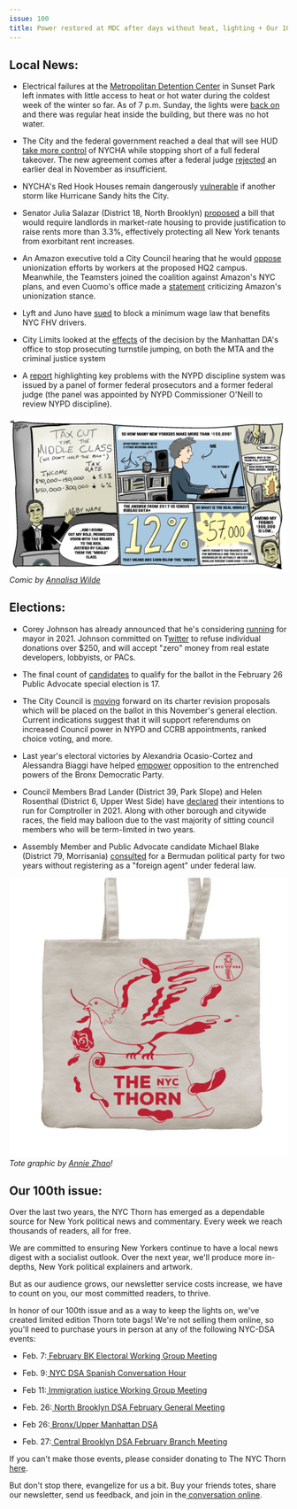 ```yaml
---
issue: 100
title: Power restored at MDC after days without heat, lighting + Our 100th Issue!
---
```


## Local News:

-   Electrical failures at the [Metropolitan Detention Center](https://www.nytimes.com/2019/02/02/nyregion/brooklyn-federal-jail-heat.html) in Sunset Park left inmates with little access to heat or hot water during the coldest week of the winter so far. As of 7 p.m. Sunday, the lights were [back on](https://www.ny1.com/nyc/all-boroughs/criminal-justice/2019/02/04/power-restored-to-metropolitan-detention-center-in-brooklyn) and there was regular heat inside the building, but there was no hot water.

-   The City and the federal government reached a deal that will see HUD [take more control](https://www.nytimes.com/2019/01/31/nyregion/hud-nycha-deal.html?mc_cid=1b2bbea719&mc_eid=c6cb0a150f) of NYCHA while stopping short of a full federal takeover. The new agreement comes after a federal judge [rejected](https://www.nytimes.com/2018/11/14/nyregion/nycha-settlement-court-ruling.html?module=inline&mc_cid=1b2bbea719&mc_eid=c6cb0a150f) an earlier deal in November as insufficient.

-   NYCHA's Red Hook Houses remain dangerously [vulnerable](https://www.thenation.com/article/new-york-climate-change-public-housing/) if another storm like Hurricane Sandy hits the City.

-   Senator Julia Salazar (District 18, North Brooklyn) [proposed](https://therealdeal.com/2019/01/30/sen-julia-salazars-new-eviction-bill-is-the-first-step-toward-universal-rent-control/) a bill that would require landlords in market-rate housing to provide justification to raise rents more than 3.3%, effectively protecting all New York tenants from exorbitant rent increases.

-   An Amazon executive told a City Council hearing that he would [oppose](https://www.nydailynews.com/news/politics/ny-pol-amazon-city-council-union-workers-20190130-story.html) unionization efforts by workers at the proposed HQ2 campus. Meanwhile, the Teamsters joined the coalition against Amazon's NYC plans, and even Cuomo's office made a [statement](https://gizmodo.com/teamsters-join-coalition-against-hq2-as-amazon-doubles-1832206048) criticizing Amazon's unionization stance.

-   Lyft and Juno have [sued](https://www.vox.com/policy-and-politics/2019/1/31/18205579/new-york-lyft-uber-drivers-pay-raise) to block a minimum wage law that benefits NYC FHV drivers.

-   City Limits looked at the [effects](https://citylimits.org/2019/01/30/does-less-policing-more-fare-beating-on-new-york-city-subways/) of the decision by the Manhattan DA's office to stop prosecuting turnstile jumping, on both the MTA and the criminal justice system

-   A [report](https://www.independentpanelreportnypd.net/assets/report.pdf) highlighting key problems with the NYPD discipline system was issued by a panel of former federal prosecutors and a former federal judge (the panel was appointed by NYPD Commissioner O'Neill to review NYPD discipline).

![](https://github.com/nycdsa/the-thorn/blob/master/src/images/what-does-middle-mean-to-you-.png)
*Comic by [Annalisa Wilde](https://www.instagram.com/the_color_red_comic/)*

## Elections:

-   Corey Johnson has already announced that he's considering [running](https://therealdeal.com/2019/01/28/council-speaker-corey-johnson-weighs-mayoral-run-refuses-contributions-from-developers/) for mayor in 2021. Johnson committed on T[witter](https://twitter.com/CoreyinNYC/status/1089883097112424448) to refuse individual donations over $250, and will accept "zero" money from real estate developers, lobbyists, or PACs.

-   The final count of [candidates](https://bklyner.com/alas-the-final-count-for-the-upcoming-public-advocates-race-is-17/) to qualify for the ballot in the February 26 Public Advocate special election is 17.

-   The City Council is [moving](http://www.gothamgazette.com/city/8249-city-council-seeks-expanded-power-sweeping-change-in-recommendations-to-charter-revision-commission) forward on its charter revision proposals which will be placed on the ballot in this November's general election. Current indications suggest that it will support referendums on increased Council power in NYPD and CCRB appointments, ranked choice voting, and more.

-   Last year's electoral victories by Alexandria Ocasio-Cortez and Alessandra Biaggi have helped [empower](https://www.cityandstateny.com/articles/politics/new-york-city/rumble-in-the-bronx.html) opposition to the entrenched powers of the Bronx Democratic Party.

-   Council Members Brad Lander (District 39, Park Slope) and Helen Rosenthal (District 6, Upper West Side) have [declared](http://www.gothamgazette.com/city/8228-2021-comptroller-race-now-features-two-city-council-members) their intentions to run for Comptroller in 2021. Along with other borough and citywide races, the field may balloon due to the vast majority of sitting council members who will be term-limited in two years.

-   Assembly Member and Public Advocate candidate Michael Blake (District 79, Morrisania) [consulted](https://m.timesunion.com/news/article/Rising-star-assemblyman-Blake-says-he-didn-t-need-13580855.php) for a Bermudan political party for two years without registering as a "foreign agent" under federal law.

![](https://github.com/nycdsa/the-thorn/blob/master/src/images/Thorn-tote.jpg)
*Tote graphic by [Annie Zhao](https://bananie.zone/)!*

## Our 100th issue:

Over the last two years, the NYC Thorn has emerged as a dependable source for New York political news and commentary. Every week we reach thousands of readers, all for free.

We are committed to ensuring New Yorkers continue to have a local news digest with a socialist outlook. Over the next year, we'll produce more in-depths, New York political explainers and artwork.

But as our audience grows, our newsletter service costs increase, we have to count on you, our most committed readers, to thrive.

In honor of our 100th issue and as a way to keep the lights on, we've created limited edition Thorn tote bags! We're not selling them online, so you'll need to purchase yours in person at any of the following NYC-DSA events:

-   Feb. 7:[  February BK Electoral Working Group Meeting](https://www.facebook.com/events/728379317562089/)

-   Feb. 9:[  NYC DSA Spanish Conversation Hour](https://www.facebook.com/events/1318749918291377/)

-   Feb 11:[  Immigration justice Working Group Meeting](https://www.facebook.com/events/354466955390070/)

-   Feb. 26:[  North Brooklyn DSA February General Meeting](https://www.facebook.com/events/2487814657911949/)

-   Feb 26:[  Bronx/Upper Manhattan DSA](https://www.facebook.com/events/316886658956158/)

-   Feb. 27:[  Central Brooklyn DSA February Branch Meeting](https://www.facebook.com/events/762287970815295/)

If you can't make those events, please consider donating to The NYC Thorn[  here](https://cash.me/$nycthorn).

But don't stop there, evangelize for us a bit. Buy your friends totes, share our newsletter, send us feedback, and join in the[  conversation online](https://twitter.com/nycthorn).
